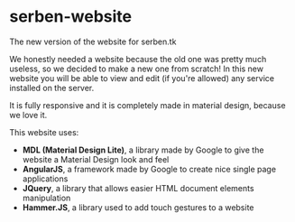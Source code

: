 # serben-website
The new version of the website for serben.tk

We honestly needed a website because the old one was pretty much useless, so we decided to make a new one from scratch!
In this new website you will be able to view and edit (if you're allowed) any service installed on the server.

It is fully responsive and it is completely made in material design, because we love it.

This website uses:
- **MDL (Material Design Lite)**, a library made by Google to give the website a Material Design look and feel
- **AngularJS**, a framework made by Google to create nice single page applications
- **JQuery**, a library that allows easier HTML document elements manipulation
- **Hammer.JS**, a library used to add touch gestures to a website